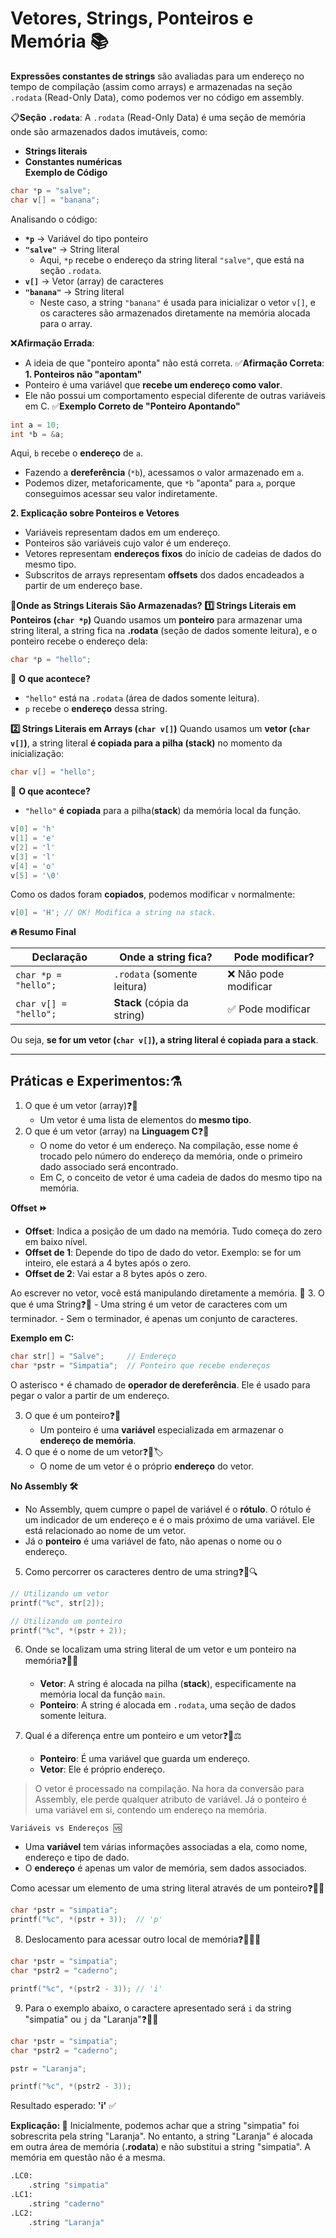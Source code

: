 # **Vetores, Strings, Ponteiros e Memória 📚**

**Expressões constantes de strings** são avaliadas para um endereço no tempo de compilação (assim como arrays) e armazenadas na seção `.rodata` (Read-Only Data), como podemos ver no código em assembly.

📋​**Seção `.rodata`**:
A `.rodata` (Read-Only Data) é uma seção de memória onde são armazenados dados imutáveis, como:  
- **Strings literais**  
- **Constantes numéricas**  
**Exemplo de Código**
```c
char *p = "salve"; 
char v[] = "banana";
```
Analisando o código:
- **`*p`** → Variável do tipo ponteiro
- **`"salve"`** → String literal
    - Aqui, `*p` recebe o endereço da string literal `"salve"`, que está na seção `.rodata`.
- **`v[]`** → Vetor (array) de caracteres
- **`"banana"`** → String literal
    - Neste caso, a string `"banana"` é usada para inicializar o vetor `v[]`, e os caracteres são armazenados diretamente na memória alocada para o array.

❌**Afirmação Errada**:
- A ideia de que "ponteiro aponta" não está correta.
✅​**Afirmação Correta**:
**1. Ponteiros não "apontam"**
- Ponteiro é uma variável que **recebe um endereço como valor**.
- Ele não possui um comportamento especial diferente de outras variáveis em C.
✅**Exemplo Correto de "Ponteiro Apontando"**
```c
int a = 10; 
int *b = &a;
```
Aqui, `b` recebe o **endereço** de `a`.
- Fazendo a **dereferência** (`*b`), acessamos o valor armazenado em `a`.
- Podemos dizer, metaforicamente, que `*b` "aponta" para `a`, porque conseguimos acessar seu valor indiretamente.

**2. Explicação sobre Ponteiros e Vetores**
- Variáveis representam dados em um endereço.
- Ponteiros são variáveis cujo valor é um endereço.
- Vetores representam **endereços fixos** do início de cadeias de dados do mesmo tipo.
- Subscritos de arrays representam **offsets** dos dados encadeados a partir de um endereço base.

🤔**Onde as Strings Literais São Armazenadas?**
**1️⃣ Strings Literais em Ponteiros (`char *p`)**
Quando usamos um **ponteiro** para armazenar uma string literal, a string fica na **.rodata** (seção de dados somente leitura), e o ponteiro recebe o endereço dela:

```c
char *p = "hello";
```
📌 **O que acontece?**
- `"hello"` está na `.rodata` (área de dados somente leitura).
- `p` recebe o **endereço** dessa string.

**2️⃣ Strings Literais em Arrays (`char v[]`)**
Quando usamos um **vetor (`char v[]`)**, a string literal **é copiada para a pilha (stack)** no momento da inicialização:
```c
char v[] = "hello";
```
📌 **O que acontece?**
- `"hello"` **é copiada** para a pilha(**stack**) da memória local da função.
```c
v[0] = 'h'
v[1] = 'e'
v[2] = 'l'
v[3] = 'l'
v[4] = 'o'
v[5] = '\0'
```
Como os dados foram **copiados**, podemos modificar `v` normalmente:
```c
v[0] = 'H'; // OK! Modifica a string na stack.
```

**🔥 Resumo Final**

| Declaração            | Onde a string fica?         | Pode modificar?      |
| --------------------- | --------------------------- | -------------------- |
| `char *p = "hello";`  | `.rodata` (somente leitura) | ❌ Não pode modificar |
| `char v[] = "hello";` | **Stack** (cópia da string) | ✅ Pode modificar     |
Ou seja, **se for um vetor (`char v[]`), a string literal é copiada para a stack**.

---
## Práticas e Experimentos:⚗️ 

1. O que é um vetor (array)❓🤔
	- Um vetor é uma lista de elementos do **mesmo tipo**.
2. O que é um vetor (array) na **Linguagem C**❓🤔
	- O nome do vetor é um endereço. Na compilação, esse nome é trocado pelo número do endereço da memória, onde o primeiro dado associado será encontrado.
	- Em C, o conceito de vetor é uma cadeia de dados do mesmo tipo na memória.
 
 **Offset ⏩**
- **Offset**: Indica a posição de um dado na memória. Tudo começa do zero em baixo nível.
- **Offset de 1**: Depende do tipo de dado do vetor. Exemplo: se for um inteiro, ele estará a 4 bytes após o zero.
- **Offset de 2**: Vai estar a 8 bytes após o zero.

Ao escrever no vetor, você está manipulando diretamente a memória. 💾
 3. O que é uma String❓🤔
	- Uma string é um vetor de caracteres com um terminador.
	- Sem o terminador, é apenas um conjunto de caracteres.

**Exemplo em C:**
```c
char str[] = "Salve";     // Endereço 
char *pstr = "Simpatia";  // Ponteiro que recebe endereços
```

O asterisco `*` é chamado de **operador de dereferência**. Ele é usado para pegar o valor a partir de um endereço.

3. O que é um ponteiro❓🤔
	- Um ponteiro é uma **variável** especializada em armazenar o **endereço de memória**.
4. O que é o nome de um vetor❓🤔🏷️
	  - O nome de um vetor é o próprio **endereço** do vetor.

**No Assembly 🛠️**
- No Assembly, quem cumpre o papel de variável é o **rótulo**. O rótulo é um indicador de um endereço e é o mais próximo de uma variável. Ele está relacionado ao nome de um vetor.
- Já o **ponteiro** é uma variável de fato, não apenas o nome ou o endereço.

5. Como percorrer os caracteres dentro de uma string❓🤔🔍
```c
// Utilizando um vetor
printf("%c", str[2]);

// Utilizando um ponteiro
printf("%c", *(pstr + 2));
```

6. Onde se localizam uma string literal de um vetor e um ponteiro na memória❓🤔💭
	- **Vetor**: A string é alocada na pilha (**stack**), especificamente na memória local da função `main`.
	- **Ponteiro**: A string é alocada em `.rodata`, uma seção de dados somente leitura.

7. Qual é a diferença entre um ponteiro e um vetor❓🤔⚖️
	- **Ponteiro**: É uma variável que guarda um endereço.
	- **Vetor**: Ele é próprio endereço.

> O vetor é processado na compilação. Na hora da conversão para Assembly, ele perde qualquer atributo de variável. Já o ponteiro é uma variável em si, contendo um endereço na memória.

`Variáveis vs Endereços 🆚`
- Uma **variável** tem várias informações associadas a ela, como nome, endereço e tipo de dado.
- O **endereço** é apenas um valor de memória, sem dados associados.

Como acessar um elemento de uma string literal através de um ponteiro❓🤔🔬
```c
char *pstr = "simpatia";
printf("%c", *(pstr + 3));  // 'p'
```

8. Deslocamento para acessar outro local de memória❓🤔🏃‍♂️
```c
char *pstr = "simpatia";
char *pstr2 = "caderno";

printf("%c", *(pstr2 - 3)); // 'i' 
```

9. Para o exemplo abaixo, o caractere apresentado será  `i` da string "simpatia" ou  `j` da "Laranja"❓🤔🔄
```c
char *pstr = "simpatia";
char *pstr2 = "caderno";

pstr = "Laranja";         

printf("%c", *(pstr2 - 3));
```
Resultado esperado: **'i'** ✅

**Explicação: 🧠**
Inicialmente, podemos achar que a string "simpatia" foi sobrescrita pela string "Laranja". No entanto, a string "Laranja" é alocada em outra área de memória (**.rodata**) e não substitui a string "simpatia". A memória em questão não é a mesma.
```bash
.LC0:
    .string "simpatia"
.LC1:
    .string "caderno"
.LC2:
    .string "Laranja"
```
